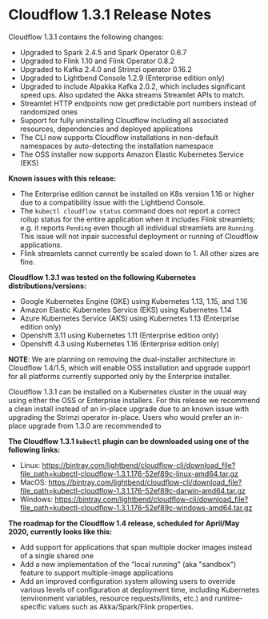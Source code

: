 # Cloudflow 1.3.1 Release Notes

Cloudflow 1.3.1 contains the following changes:

- Upgraded to Spark 2.4.5 and Spark Operator 0.6.7
- Upgraded to Flink 1.10 and Flink Operator 0.8.2
- Upgraded to Kafka 2.4.0 and Strimzi operator 0.16.2
- Upgraded to Lightbend Console 1.2.9 (Enterprise edition only)
- Upgraded to include Alpakka Kafka 2.0.2, which includes significant speed ups. Also updated the Akka streams Streamlet APIs to match.
- Streamlet HTTP endpoints now get predictable port numbers instead of randomized ones
- Support for fully uninstalling Cloudflow including all associated resources, dependencies and deployed applications
- The CLI now supports Cloudflow installations in non-default namespaces by auto-detecting the installation namespace
- The OSS installer now supports Amazon Elastic Kubernetes Service (EKS)

**Known issues with this release:**

- The Enterprise edition cannot be installed on K8s version 1.16 or higher due to a compatibility issue with the Lightbend Console.
- The `kubectl cloudflow status` command does not report a correct rollup status for the entire application when it includes Flink streamlets; e.g. it reports `Pending` even though all individual streamlets are `Running`. This issue will not inpair successful deployment or running of Cloudflow applications.
- Flink streamlets cannot currently be scaled down to 1. All other sizes are fine.

**Cloudflow 1.3.1 was tested on the following Kubernetes distributions/versions:**

- Google Kubernetes Engine (GKE) using Kubernetes 1.13, 1.15, and 1.16
- Amazon Elastic Kubernetes Service (EKS) using Kubernetes 1.14
- Azure Kubernetes Service (AKS) using Kubernetes 1.13 (Enterprise edition only)
- Openshift 3.11 using Kubernetes 1.11 (Enterprise edition only)
- Openshift 4.3 using Kubernetes 1.16 (Enterprise edition only)

**NOTE**: We are planning on removing the dual-installer architecture in Cloudflow 1.4/1.5, which will enable OSS installation and upgrade support for all platforms currently supported only by the Enterprise installer.

Cloudflow 1.3.1 can be installed on a Kubernetes cluster in the usual way using either the OSS or Enterprise installers. For this release we recommend a clean install instead of an in-place upgrade due to an known issue with upgrading the Strimzi operator in-place. Users who would prefer an in-place upgrade from 1.3.0 are recommended to

**The Cloudflow 1.3.1 `kubectl` plugin can be downloaded using one of the following links:**

- Linux: https://bintray.com/lightbend/cloudflow-cli/download_file?file_path=kubectl-cloudflow-1.3.1.176-52ef89c-linux-amd64.tar.gz
- MacOS: https://bintray.com/lightbend/cloudflow-cli/download_file?file_path=kubectl-cloudflow-1.3.1.176-52ef89c-darwin-amd64.tar.gz
- Windows: https://bintray.com/lightbend/cloudflow-cli/download_file?file_path=kubectl-cloudflow-1.3.1.176-52ef89c-windows-amd64.tar.gz

**The roadmap for the Cloudflow 1.4 release, scheduled for April/May 2020, currently looks like this:**

- Add support for applications that span multiple docker images instead of a single shared one
- Add a new implementation of the "local running" (aka "sandbox") feature to support multiple-image applications
- Add an improved configuration system allowing users to override various levels of configuration at deployment time, including Kubernetes (environment variables, resource requests/limits, etc.) and runtime-specific values such as Akka/Spark/Flink properties.
